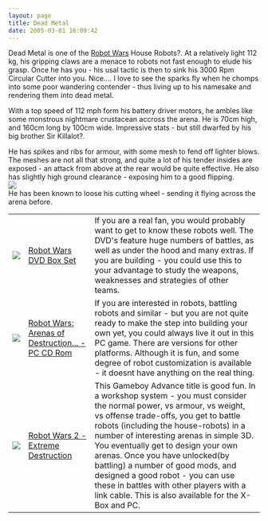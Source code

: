 ```yaml
---
layout: page
title: Dead Metal
date: 2005-03-01 16:09:42
---
```

<p>Dead Metal is one of the <a class="wiki" href="/wiki/robot_wars.html" title="The british robot smashing TV series.">Robot Wars</a> House Robots<a class="wiki wikinew for-review" title="Create page: House Robots">?</a>. At a relatively light 112 kg, his gripping claws are a menace to robots not fast enough to elude his grasp. Once he has you - his usal tactic is then to sink his 3000 Rpm Circular Cutter into you. Nice.... I love to see the sparks fly when he chomps into some poor wandering contender - thus living up to his namesake and rendering them into dead metal.
</p>
<p>With a top speed of 112 mph form his battery driver motors, he ambles like some monstrous nightmare crustacean accross the arena. He is 70cm high, and 160cm long by 100cm wide. Impressive stats - but still dwarfed by his big brother Sir Killalot<a class="wiki wikinew for-review" title="Create page: Sir Killalot">?</a>.
</p>
<p>He has spikes and ribs for armour, with some mesh to fend off lighter blows. The meshes are not all that strong, and quite a lot of his tender insides are exposed - an attack from above at the rear would be quite effective. He also has slightly high ground clearance - exposing him to a good flipping.
<br/><img class="img-responsive" src="image177"/>
<br/>He has been known to loose his cutting wheel - sending it flying across the arena before.
</p>
<table class="normal" id="fancytable_1"> <tr> <td class="odd"> <a class="internal" href="http://www.amazon.co.uk/exec/obidos/ASIN/B00006G9Y0/orionrobots-21" target="_blank"> <img class="img-responsive" src="image29"/> </a> </td> <td class="odd"> <a  href="http://www.amazon.co.uk/exec/obidos/ASIN/B00006G9Y0/orionrobots-21" rel="external" target="_blank">Robot Wars DVD Box Set</a> </td> <td class="odd"> If you are a real fan, you would probably want to get to know these robots well. The DVD's feature huge numbers of battles, as well as under the hood and many extras. If you are building - you could use this to your advantage to study the weapons, weaknesses and strategies of other teams.</td> </tr> <tr> <td class="even"> <a class="internal" href="http://www.amazon.co.uk/exec/obidos/ASIN/B00008UEMW/orionrobots-21" target="_blank"> <img class="img-responsive" src="image80"/> </a> </td> <td class="even"> <a  href="http://www.amazon.co.uk/exec/obidos/ASIN/B00008UEMW/orionrobots-21" rel="external" target="_blank">Robot Wars: Arenas of Destruction... - PC CD Rom</a> </td> <td class="even"> If you are interested in robots, battling robots and similar - but you are not quite ready to make the step into building your own yet, you could always live it out in this PC game. There are versions for other platforms. Although it is fun, and some degree of robot customization is available - it doesnt have anything on the real thing.</td> </tr> <tr> <td class="odd"> <a class="internal" href="http://www.amazon.co.uk/exec/obidos/ASIN/B00006LJZI/orionrobots-21" target="_blank"> <img class="img-responsive" src="image81"/> </a> </td> <td class="odd"> <a  href="http://www.amazon.co.uk/exec/obidos/ASIN/B00006LJZI/orionrobots-21" rel="external" target="_blank">Robot Wars 2 - Extreme Destruction</a> </td> <td class="odd"> This Gameboy Advance title is good fun. In a workshop system - you must consider the normal power, vs armour, vs weight, vs offense trade-offs, you get to battle robots (including the house-robots) in a number of interesting arenas in simple 3D. You eventually get to design your own arenas. Once you have unlocked(by battling) a number of good mods, and designed a good robot - you can use these in battles with other players with a link cable. This is also available for the X-Box and PC.</td> </tr> </table>
